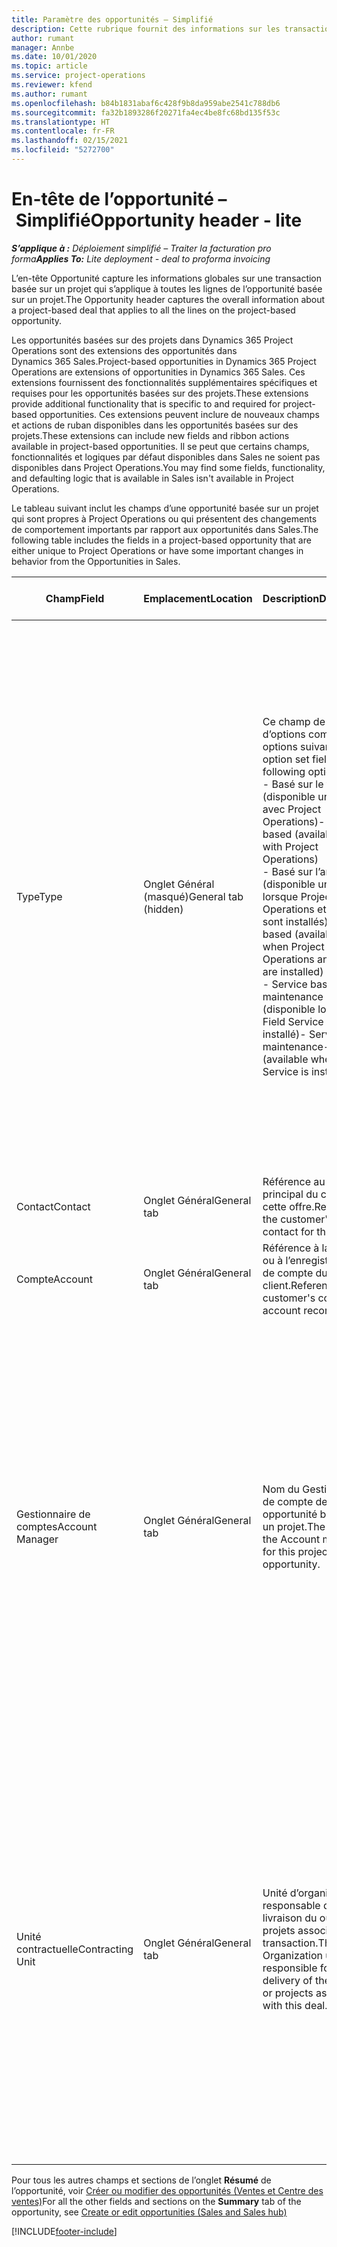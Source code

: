 ```yaml
---
title: Paramètre des opportunités – Simplifié
description: Cette rubrique fournit des informations sur les transactions basées sur un projet et les lignes d’opportunités basées sur un projet.
author: rumant
manager: Annbe
ms.date: 10/01/2020
ms.topic: article
ms.service: project-operations
ms.reviewer: kfend
ms.author: rumant
ms.openlocfilehash: b84b1831abaf6c428f9b8da959abe2541c788db6
ms.sourcegitcommit: fa32b1893286f20271fa4ec4be8fc68bd135f53c
ms.translationtype: HT
ms.contentlocale: fr-FR
ms.lasthandoff: 02/15/2021
ms.locfileid: "5272700"
---
```

# <a name="opportunity-header---lite"></a><span data-ttu-id="30bcc-103">En-tête de l’opportunité – Simplifié</span><span class="sxs-lookup"><span data-stu-id="30bcc-103">Opportunity header - lite</span></span>

<span data-ttu-id="30bcc-104">_**S’applique à :** Déploiement simplifié – Traiter la facturation pro forma_</span><span class="sxs-lookup"><span data-stu-id="30bcc-104">_**Applies To:** Lite deployment - deal to proforma invoicing_</span></span>

<span data-ttu-id="30bcc-105">L’en-tête Opportunité capture les informations globales sur une transaction basée sur un projet qui s’applique à toutes les lignes de l’opportunité basée sur un projet.</span><span class="sxs-lookup"><span data-stu-id="30bcc-105">The Opportunity header captures the overall information about a project-based deal that applies to all the lines on the project-based opportunity.</span></span>

<span data-ttu-id="30bcc-106">Les opportunités basées sur des projets dans Dynamics 365 Project Operations sont des extensions des opportunités dans Dynamics 365 Sales.</span><span class="sxs-lookup"><span data-stu-id="30bcc-106">Project-based opportunities in Dynamics 365 Project Operations are extensions of opportunities in Dynamics 365 Sales.</span></span> <span data-ttu-id="30bcc-107">Ces extensions fournissent des fonctionnalités supplémentaires spécifiques et requises pour les opportunités basées sur des projets.</span><span class="sxs-lookup"><span data-stu-id="30bcc-107">These extensions provide additional functionality that is specific to and required for project-based opportunities.</span></span> <span data-ttu-id="30bcc-108">Ces extensions peuvent inclure de nouveaux champs et actions de ruban disponibles dans les opportunités basées sur des projets.</span><span class="sxs-lookup"><span data-stu-id="30bcc-108">These extensions can include new fields and ribbon actions available in project-based opportunities.</span></span> <span data-ttu-id="30bcc-109">Il se peut que certains champs, fonctionnalités et logiques par défaut disponibles dans Sales ne soient pas disponibles dans Project Operations.</span><span class="sxs-lookup"><span data-stu-id="30bcc-109">You may find some fields, functionality, and defaulting logic that is available in Sales isn't available in Project Operations.</span></span>

<span data-ttu-id="30bcc-110">Le tableau suivant inclut les champs d’une opportunité basée sur un projet qui sont propres à Project Operations ou qui présentent des changements de comportement importants par rapport aux opportunités dans Sales.</span><span class="sxs-lookup"><span data-stu-id="30bcc-110">The following table includes the fields in a project-based opportunity that are either unique to Project Operations or have some important changes in behavior from the Opportunities in Sales.</span></span>

| <span data-ttu-id="30bcc-111">**Champ**</span><span class="sxs-lookup"><span data-stu-id="30bcc-111">**Field**</span></span> | <span data-ttu-id="30bcc-112">**Emplacement**</span><span class="sxs-lookup"><span data-stu-id="30bcc-112">**Location**</span></span> | <span data-ttu-id="30bcc-113">**Description**</span><span class="sxs-lookup"><span data-stu-id="30bcc-113">**Description**</span></span> | <span data-ttu-id="30bcc-114">**Impact en aval**</span><span class="sxs-lookup"><span data-stu-id="30bcc-114">**Downstream impact**</span></span> |
| --- | --- | --- | --- |
| <span data-ttu-id="30bcc-115">Type</span><span class="sxs-lookup"><span data-stu-id="30bcc-115">Type</span></span> | <span data-ttu-id="30bcc-116">Onglet Général (masqué)</span><span class="sxs-lookup"><span data-stu-id="30bcc-116">General tab (hidden)</span></span> | <span data-ttu-id="30bcc-117">Ce champ de groupe d’options comporte les options suivantes :</span><span class="sxs-lookup"><span data-stu-id="30bcc-117">This option set field has the following options:</span></span></br><span data-ttu-id="30bcc-118">- Basé sur le travail (disponible uniquement avec Project Operations)</span><span class="sxs-lookup"><span data-stu-id="30bcc-118">- Work-based (available only with Project Operations)</span></span></br><span data-ttu-id="30bcc-119">- Basé sur l’article (disponible uniquement lorsque Project Operations et Sales sont installés)</span><span class="sxs-lookup"><span data-stu-id="30bcc-119">- Item-based (available only when Project Operations and Sales are installed)</span></span></br><span data-ttu-id="30bcc-120">- Service basé sur la maintenance (disponible lorsque Field Service est installé)</span><span class="sxs-lookup"><span data-stu-id="30bcc-120">- Service maintenance-based (available when Field Service is installed)</span></span> | <span data-ttu-id="30bcc-121">Lorsque vous utilisez Project Operations, la valeur de ce champ est automatiquement définie sur **Basé sur le travail** qui classifie l’opportunité comme basée sur un projet.</span><span class="sxs-lookup"><span data-stu-id="30bcc-121">When you use Project Operations, this field value is automatically set to **Work-based** which classifies the Opportunity as project-based.</span></span> <span data-ttu-id="30bcc-122">Une opportunité doit être basée sur un projet pour activer toutes les extensions et fonctionnalités spécifiques au projet dans le processus de vente en aval pour cette transaction.</span><span class="sxs-lookup"><span data-stu-id="30bcc-122">An Opportunity should be project-based to enable all project-specific extensions and functionality in the downstream sales process for this deal.</span></span> |
| <span data-ttu-id="30bcc-123">Contact</span><span class="sxs-lookup"><span data-stu-id="30bcc-123">Contact</span></span> | <span data-ttu-id="30bcc-124">Onglet Général</span><span class="sxs-lookup"><span data-stu-id="30bcc-124">General tab</span></span> | <span data-ttu-id="30bcc-125">Référence au contact principal du client pour cette offre.</span><span class="sxs-lookup"><span data-stu-id="30bcc-125">Reference to the customer's primary contact for this deal.</span></span> | |
| <span data-ttu-id="30bcc-126">Compte</span><span class="sxs-lookup"><span data-stu-id="30bcc-126">Account</span></span> | <span data-ttu-id="30bcc-127">Onglet Général</span><span class="sxs-lookup"><span data-stu-id="30bcc-127">General tab</span></span> | <span data-ttu-id="30bcc-128">Référence à la société ou à l’enregistrement de compte du client.</span><span class="sxs-lookup"><span data-stu-id="30bcc-128">Reference to the customer's company or account record.</span></span> | |
| <span data-ttu-id="30bcc-129">Gestionnaire de comptes</span><span class="sxs-lookup"><span data-stu-id="30bcc-129">Account Manager</span></span> | <span data-ttu-id="30bcc-130">Onglet Général</span><span class="sxs-lookup"><span data-stu-id="30bcc-130">General tab</span></span> | <span data-ttu-id="30bcc-131">Nom du Gestionnaire de compte de cette opportunité basée sur un projet.</span><span class="sxs-lookup"><span data-stu-id="30bcc-131">The name of the Account manager for this project-based opportunity.</span></span> | <span data-ttu-id="30bcc-132">Le gestionnaire de compte est responsable de la gestion de la relation avec le client jusqu’à la réalisation de ce projet.</span><span class="sxs-lookup"><span data-stu-id="30bcc-132">The Account manager is responsible for managing the relationship with the customer through the completion of this project.</span></span> <span data-ttu-id="30bcc-133">En fonction de l’enregistrement de ressource réservable lié au gestionnaire du compte, l’unité contractuelle utilise par défaut.</span><span class="sxs-lookup"><span data-stu-id="30bcc-133">Based on the bookable resource record tied to the Account manager, the contracting unit is defaulted.</span></span> |
| <span data-ttu-id="30bcc-134">Unité contractuelle</span><span class="sxs-lookup"><span data-stu-id="30bcc-134">Contracting Unit</span></span> | <span data-ttu-id="30bcc-135">Onglet Général</span><span class="sxs-lookup"><span data-stu-id="30bcc-135">General tab</span></span> | <span data-ttu-id="30bcc-136">Unité d’organisation responsable de la livraison du ou des projets associés à cette transaction.</span><span class="sxs-lookup"><span data-stu-id="30bcc-136">The Organization unit that is responsible for the delivery of the project or projects associated with this deal.</span></span> | <span data-ttu-id="30bcc-137">L’unité contractuelle est la division de l’entreprise qui terminera les projets après la conclusion de la transaction.</span><span class="sxs-lookup"><span data-stu-id="30bcc-137">The contracting unit is the division of the company that will complete the project(s) after the deal is closed.</span></span> <span data-ttu-id="30bcc-138">Chaque unité contractuelle dispose d’une devise, et cette devise est utilisée pour déclarer les coûts estimés et réels engagés pendant le projet.</span><span class="sxs-lookup"><span data-stu-id="30bcc-138">Every contracting unit has a currency, and this currency is used to report estimated and actual costs incurred during the project.</span></span> |

<span data-ttu-id="30bcc-139">Pour tous les autres champs et sections de l’onglet **Résumé** de l’opportunité, voir [Créer ou modifier des opportunités (Ventes et Centre des ventes)](https://docs.microsoft.com/dynamics365/sales-enterprise/create-edit-opportunity-sales)</span><span class="sxs-lookup"><span data-stu-id="30bcc-139">For all the other fields and sections on the **Summary** tab of the opportunity, see [Create or edit opportunities (Sales and Sales hub)](https://docs.microsoft.com/dynamics365/sales-enterprise/create-edit-opportunity-sales)</span></span>


[!INCLUDE[footer-include](../../includes/footer-banner.md)]